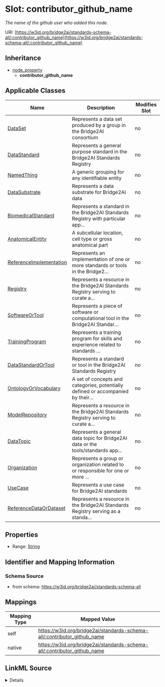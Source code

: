 

# Slot: contributor_github_name


_The name of the github user who added this node._





URI: [https://w3id.org/bridge2ai/standards-schema-all/:contributor_github_name](https://w3id.org/bridge2ai/standards-schema-all/:contributor_github_name)




## Inheritance

* [node_property](node_property.md)
    * **contributor_github_name**






## Applicable Classes

| Name | Description | Modifies Slot |
| --- | --- | --- |
| [DataSet](DataSet.md) | Represents a data set produced by a group in the Bridge2AI consortium |  no  |
| [DataStandard](DataStandard.md) | Represents a general purpose standard in the Bridge2AI Standards Registry |  no  |
| [NamedThing](NamedThing.md) | A generic grouping for any identifiable entity |  no  |
| [DataSubstrate](DataSubstrate.md) | Represents a data substrate for Bridge2AI data |  no  |
| [BiomedicalStandard](BiomedicalStandard.md) | Represents a standard in the Bridge2AI Standards Registry with particular app... |  no  |
| [AnatomicalEntity](AnatomicalEntity.md) | A subcellular location, cell type or gross anatomical part |  no  |
| [ReferenceImplementation](ReferenceImplementation.md) | Represents an implementation of one or more standards or tools in the Bridge2... |  no  |
| [Registry](Registry.md) | Represents a resource in the Bridge2AI Standards Registry serving to curate a... |  no  |
| [SoftwareOrTool](SoftwareOrTool.md) | Represents a piece of software or computational tool in the Bridge2AI Standar... |  no  |
| [TrainingProgram](TrainingProgram.md) | Represents a training program for skills and experience related to standards ... |  no  |
| [DataStandardOrTool](DataStandardOrTool.md) | Represents a standard or tool in the Bridge2AI Standards Registry |  no  |
| [OntologyOrVocabulary](OntologyOrVocabulary.md) | A set of concepts and categories, potentially defined or accompanied by their... |  no  |
| [ModelRepository](ModelRepository.md) | Represents a resource in the Bridge2AI Standards Registry serving to curate a... |  no  |
| [DataTopic](DataTopic.md) | Represents a general data topic for Bridge2AI data or the tools/standards app... |  no  |
| [Organization](Organization.md) | Represents a group or organization related to or responsible for one or more ... |  no  |
| [UseCase](UseCase.md) | Represents a use case for Bridge2AI standards |  no  |
| [ReferenceDataOrDataset](ReferenceDataOrDataset.md) | Represents a resource in the Bridge2AI Standards Registry serving as a standa... |  no  |







## Properties

* Range: [String](String.md)





## Identifier and Mapping Information







### Schema Source


* from schema: https://w3id.org/bridge2ai/standards-schema-all




## Mappings

| Mapping Type | Mapped Value |
| ---  | ---  |
| self | https://w3id.org/bridge2ai/standards-schema-all/:contributor_github_name |
| native | https://w3id.org/bridge2ai/standards-schema-all/:contributor_github_name |




## LinkML Source

<details>
```yaml
name: contributor_github_name
description: The name of the github user who added this node.
from_schema: https://w3id.org/bridge2ai/standards-schema-all
rank: 1000
is_a: node_property
domain: NamedThing
alias: contributor_github_name
domain_of:
- NamedThing
range: string

```
</details>